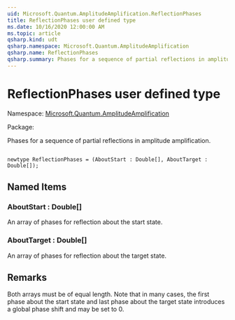 ```yaml
---
uid: Microsoft.Quantum.AmplitudeAmplification.ReflectionPhases
title: ReflectionPhases user defined type
ms.date: 10/16/2020 12:00:00 AM
ms.topic: article
qsharp.kind: udt
qsharp.namespace: Microsoft.Quantum.AmplitudeAmplification
qsharp.name: ReflectionPhases
qsharp.summary: Phases for a sequence of partial reflections in amplitude amplification.
---
```


# ReflectionPhases user defined type

Namespace: [Microsoft.Quantum.AmplitudeAmplification](xref:Microsoft.Quantum.AmplitudeAmplification)

Package: [](https://nuget.org/packages/)


Phases for a sequence of partial reflections in amplitude amplification.

```Q#

newtype ReflectionPhases = (AboutStart : Double[], AboutTarget : Double[]);
```



## Named Items

### AboutStart : Double[]

An array of phases for reflection about thestart state.


### AboutTarget : Double[]

An array of phases for reflectionabout the target state.



## Remarks

Both arrays must be of equal length. Note that in many cases, the first phase about the start state and last phase about the target state introduces a global phase shift and may be set to $0$.